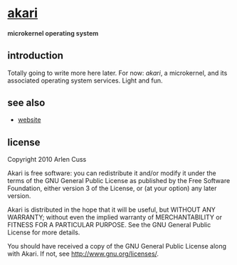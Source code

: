 # [akari](https://hrzn.ee/kivikakk/akari)

#### <span style="color: #333">microkernel operating system</span>

## introduction

Totally going to write more here later. For now: _akari_, a microkernel, and its associated operating system services. Light and fun.

## see also

 - [website](http://akari.co/)

## license

Copyright 2010 Arlen Cuss

Akari is free software: you can redistribute it and/or modify it under the terms of the GNU General Public License as published by the Free Software Foundation, either version 3 of the License, or (at your option) any later version.

Akari is distributed in the hope that it will be useful, but WITHOUT ANY WARRANTY; without even the implied warranty of MERCHANTABILITY or FITNESS FOR A PARTICULAR PURPOSE.  See the GNU General Public License for more details.

You should have received a copy of the GNU General Public License along with Akari.  If not, see http://www.gnu.org/licenses/.

